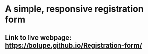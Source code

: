 # A simple, responsive registration form
## Link to live webpage: https://bolupe.github.io/Registration-form/
